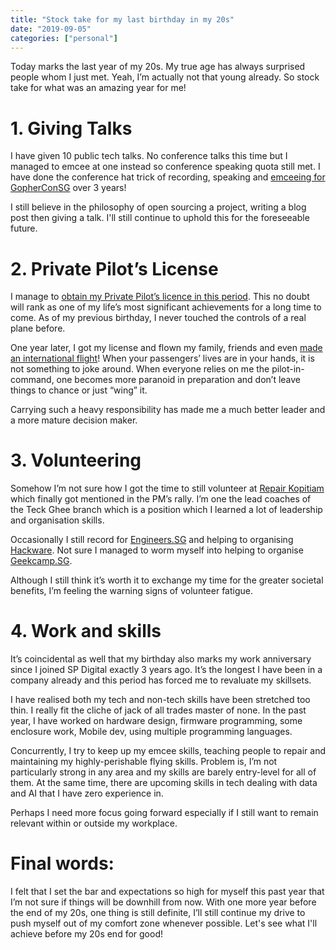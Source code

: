```yaml
---
title: "Stock take for my last birthday in my 20s"
date: "2019-09-05"
categories: ["personal"]
---
```


Today marks the last year of my 20s. My true age has always surprised people whom I just met. Yeah, I’m actually not that young already. So stock take for what was an amazing year for me!

<!--more-->

# 1\. Giving Talks

I have given 10 public tech talks. No conference talks this time but I managed to emcee at one instead so conference speaking quota still met. I have done the conference hat trick of recording, speaking and [emceeing for GopherConSG](/2019/05/conference-emcee-exp-gopherconsg2019/) over 3 years!

I still believe in the philosophy of open sourcing a project, writing a blog post then giving a talk. I'll still continue to uphold this for the foreseeable future.

# 2\. Private Pilot’s License

I manage to [obtain my Private Pilot’s licence in this period](/2019/02/i-became-a-private-pilot-and-this-is-my-story-part-1-2-in-singapore/). This no doubt will rank as one of my life’s most significant achievements for a long time to come. As of my previous birthday, I never touched the controls of a real plane before.

One year later, I got my license and flown my family, friends and even [made an international flight](/2019/07/flight-trip-to-malacca-and-back-to-singapore/)! When your passengers’ lives are in your hands, it is not something to joke around. When everyone relies on me the pilot-in-command, one becomes more paranoid in preparation and don’t leave things to chance or just “wing” it.

Carrying such a heavy responsibility has made me a much better leader and a more mature decision maker.

# 3\. Volunteering

Somehow I’m not sure how I got the time to still volunteer at [Repair Kopitiam](https://repairkopitiam.sg/) which finally got mentioned in the PM’s rally. I’m one the lead coaches of the Teck Ghee branch which is a position which I learned a lot of leadership and organisation skills.

Occasionally I still record for [Engineers.SG](https://engineers.sg/) and helping to organising [Hackware](https://www.facebook.com/groups/hackware/). Not sure I managed to worm myself into helping to organise [Geekcamp.SG](https://geekcamp.sg/).

Although I still think it’s worth it to exchange my time for the greater societal benefits, I’m feeling the warning signs of volunteer fatigue.

# 4\. Work and skills

It’s coincidental as well that my birthday also marks my work anniversary since I joined SP Digital exactly 3 years ago. It’s the longest I have been in a company already and this period has forced me to revaluate my skillsets.

I have realised both my tech and non-tech skills have been stretched too thin. I really fit the cliche of jack of all trades master of none. In the past year, I have worked on hardware design, firmware programming, some enclosure work, Mobile dev, using multiple programming languages.

Concurrently, I try to keep up my emcee skills, teaching people to repair and maintaining my highly-perishable flying skills. Problem is, I’m not particularly strong in any area and my skills are barely entry-level for all of them. At the same time, there are upcoming skills in tech dealing with data and AI that I have zero experience in.

Perhaps I need more focus going forward especially if I still want to remain relevant within or outside my workplace.

# Final words:

I felt that I set the bar and expectations so high for myself this past year that I’m not sure if things will be downhill from now. With one more year before the end of my 20s, one thing is still definite, I’ll still continue my drive to push myself out of my comfort zone whenever possible. Let's see what I'll achieve before my 20s end for good!

